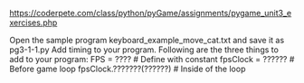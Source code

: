 https://coderpete.com/class/python/pyGame/assignments/pygame_unit3_exercises.php

Open the sample program keyboard_example_move_cat.txt and save it as pg3-1-1.py
Add timing to your program. Following are the three things to add to your program:
FPS = ???? # Define with constant
fpsClock = ?????? # Before game loop
fpsClock.???????(??????) # Inside of the loop